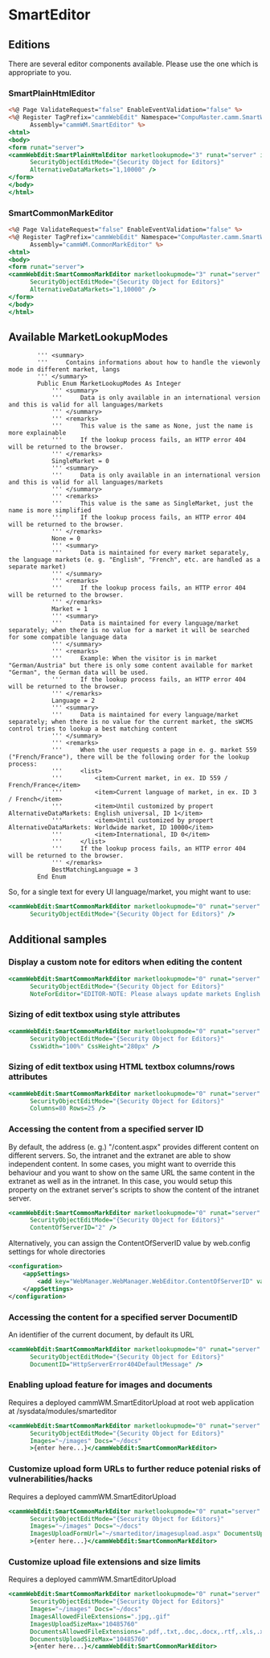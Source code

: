 # SmartEditor

## Editions
There are several editor components available. Please use the one which is appropriate to you.

### SmartPlainHtmlEditor
``` asp
<%@ Page ValidateRequest="false" EnableEventValidation="false" %>
<%@ Register TagPrefix="cammWebEdit" Namespace="CompuMaster.camm.SmartWebEditor.Controls" 
      Assembly="cammWM.SmartEditor" %>
<html>
<body>
<form runat="server">
<cammWebEdit:SmartPlainHtmlEditor marketlookupmode="3" runat="server" id="MainEditor" 
      SecurityObjectEditMode="{Security Object for Editors}" 
      AlternativeDataMarkets="1,10000" />
</form>
</body>
</html>
```

### SmartCommonMarkEditor
``` asp
<%@ Page ValidateRequest="false" EnableEventValidation="false" %>
<%@ Register TagPrefix="cammWebEdit" Namespace="CompuMaster.camm.SmartWebEditor.Controls" 
      Assembly="cammWM.CommonMarkEditor" %>
<html>
<body>
<form runat="server">
<cammWebEdit:SmartCommonMarkEditor marketlookupmode="3" runat="server" id="MainEditor" 
      SecurityObjectEditMode="{Security Object for Editors}"
      AlternativeDataMarkets="1,10000" />
</form>
</body>
</html>
```

## Available MarketLookupModes
``` vb.net
        ''' <summary>
        '''     Contains informations about how to handle the viewonly mode in different market, langs
        ''' </summary>
        Public Enum MarketLookupModes As Integer
            ''' <summary>
            '''     Data is only available in an international version and this is valid for all languages/markets
            ''' </summary>
            ''' <remarks>
            '''     This value is the same as None, just the name is more explainable
            '''     If the lookup process fails, an HTTP error 404 will be returned to the browser.
            ''' </remarks>
            SingleMarket = 0
            ''' <summary>
            '''     Data is only available in an international version and this is valid for all languages/markets
            ''' </summary>
            ''' <remarks>
            '''     This value is the same as SingleMarket, just the name is more simplified
            '''     If the lookup process fails, an HTTP error 404 will be returned to the browser.
            ''' </remarks>
            None = 0
            ''' <summary>
            '''     Data is maintained for every market separately, the language markets (e. g. "English", "French", etc. are handled as a separate market)
            ''' </summary>
            ''' <remarks>
            '''     If the lookup process fails, an HTTP error 404 will be returned to the browser.
            ''' </remarks>
            Market = 1
            ''' <summary>
            '''     Data is maintained for every language/market separately; when there is no value for a market it will be searched for some compatible language data
            ''' </summary>
            ''' <remarks>
            '''     Example: When the visitor is in market "German/Austria" but there is only some content available for market "German", the German data will be used.
            '''     If the lookup process fails, an HTTP error 404 will be returned to the browser.
            ''' </remarks>
            Language = 2
            ''' <summary>
            '''     Data is maintained for every language/market separately; when there is no value for the current market, the sWCMS control tries to lookup a best matching content
            ''' </summary>
            ''' <remarks>
            '''     When the user requests a page in e. g. market 559 ("French/France"), there will be the following order for the lookup process:
            '''     <list>
            '''         <item>Current market, in ex. ID 559 / French/France</item>
            '''         <item>Current language of market, in ex. ID 3 / French</item>
            '''         <item>Until customized by propert AlternativeDataMarkets: English universal, ID 1</item>
            '''         <item>Until customized by propert AlternativeDataMarkets: Worldwide market, ID 10000</item>
            '''         <item>International, ID 0</item>
            '''     </list>
            '''     If the lookup process fails, an HTTP error 404 will be returned to the browser.
            ''' </remarks>
            BestMatchingLanguage = 3
        End Enum
```

So, for a single text for every UI language/market, you might want to use:
``` asp
<cammWebEdit:SmartCommonMarkEditor marketlookupmode="0" runat="server" id="MainEditor" 
      SecurityObjectEditMode="{Security Object for Editors}" />
```

## Additional samples

### Display a custom note for editors when editing the content
``` asp
<cammWebEdit:SmartCommonMarkEditor marketlookupmode="0" runat="server" id="MainEditor" 
      SecurityObjectEditMode="{Security Object for Editors}" 
      NoteForEditor="EDITOR-NOTE: Please always update markets English and Spanish and Russian" />
```

### Sizing of edit textbox using style attributes
``` asp
<cammWebEdit:SmartCommonMarkEditor marketlookupmode="0" runat="server" id="MainEditor" 
      SecurityObjectEditMode="{Security Object for Editors}" 
      CssWidth="100%" CssHeight="280px" />
```
### Sizing of edit textbox using HTML textbox columns/rows attributes
``` asp
<cammWebEdit:SmartCommonMarkEditor marketlookupmode="0" runat="server" id="MainEditor" 
      SecurityObjectEditMode="{Security Object for Editors}" 
      Columns=80 Rows=25 />
```

### Accessing the content from a specified server ID
By default, the address (e. g.) "/content.aspx" provides different content on different servers. So, the intranet and the extranet are able to show independent content.
In some cases, you might want to override this behaviour and you want to show on the same URL the same content in the extranet as well as in the intranet. In this case, you would setup this property on the extranet server's scripts to show the content of the intranet server.
``` asp
<cammWebEdit:SmartCommonMarkEditor marketlookupmode="0" runat="server" id="MainEditor" 
      SecurityObjectEditMode="{Security Object for Editors}" 
      ContentOfServerID="2" />
```

Alternatively, you can assign the ContentOfServerID value by web.config settings for whole directories
``` xml
<configuration>
	<appSettings>
		<add key="WebManager.WebManager.WebEditor.ContentOfServerID" value="2" />
	</appSettings>
</configuration>
```

### Accessing the content for a specified server DocumentID
An identifier of the current document, by default its URL
``` asp
<cammWebEdit:SmartCommonMarkEditor marketlookupmode="0" runat="server" id="MainEditor" 
      SecurityObjectEditMode="{Security Object for Editors}" 
      DocumentID="HttpServerError404DefaultMessage" />
```

### Enabling upload feature for images and documents
Requires a deployed cammWM.SmartEditorUpload at root web application at /sysdata/modules/smarteditor
```asp
<cammWebEdit:SmartCommonMarkEditor marketlookupmode="0" runat="server" id="MainEditor" 
      SecurityObjectEditMode="{Security Object for Editors}" 
      Images="~/images" Docs="~/docs"
      >{enter here...}</cammWebEdit:SmartCommonMarkEditor>
```

### Customize upload form URLs to further reduce potenial risks of vulnerabilities/hacks
Requires a deployed cammWM.SmartEditorUpload 
```asp
<cammWebEdit:SmartCommonMarkEditor marketlookupmode="0" runat="server" id="MainEditor" 
      SecurityObjectEditMode="{Security Object for Editors}" 
      Images="~/images" Docs="~/docs"
      ImagesUploadFormUrl="~/smarteditor/imagesupload.aspx" DocumentsUploadFormUrl="~/smarteditor/docsupload.aspx"
      >{enter here...}</cammWebEdit:SmartCommonMarkEditor>
```

### Customize upload file extensions and size limits
Requires a deployed cammWM.SmartEditorUpload 
```asp
<cammWebEdit:SmartCommonMarkEditor marketlookupmode="0" runat="server" id="MainEditor" 
      SecurityObjectEditMode="{Security Object for Editors}" 
      Images="~/images" Docs="~/docs"
      ImagesAllowedFileExtensions=".jpg,.gif" 
      ImagesUploadSizeMax="10485760"
      DocumentsAllowedFileExtensions=".pdf,.txt,.doc,.docx,.rtf,.xls,.xlsx,.ppt,.pptx"
      DocumentsUploadSizeMax="10485760"
      >{enter here...}</cammWebEdit:SmartCommonMarkEditor>
```
